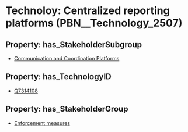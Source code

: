 # Technoloy: __Centralized reporting platforms__ (PBN__Technology_2507)

## Property: has_StakeholderSubgroup

* [Communication and Coordination Platforms](PBN__TechSubgroup_26)

## Property: has_TechnologyID

* [Q7314108](Q7314108)

## Property: has_StakeholderGroup

* [Enforcement measures](PBN__TechGroup_7)

